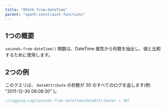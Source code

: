 ```yaml
---
title: "XPath from-dateTime"
parent: "xpath-constraint-functions"
---
```


## 1つの概要

`seconds-from-dateTime()` 関数は、DateTime 属性から秒数を抽出し、値と比較するために使用します。

## 2つの例

このクエリは、 `DateAttribute` の秒数が 30 のすべてのログを返します(例: "2011-12-30 08:08:30" )。

```java
//Logging.Log[seconds-from-dateTime(DateAttribute) = 30]
```
